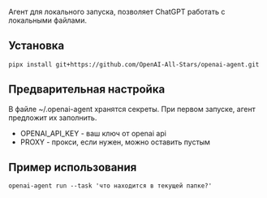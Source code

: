 Агент для локального запуска, позволяет ChatGPT работать с локальными файлами.

## Установка

```
pipx install git+https://github.com/OpenAI-All-Stars/openai-agent.git
```

## Предварительная настройка

В файле ~/.openai-agent хранятся секреты. При первом запуске, агент предложит их заполнить.

* OPENAI_API_KEY - ваш ключ от openai api
* PROXY - прокси, если нужен, можно оставить пустым

## Пример использования

```
openai-agent run --task 'что находится в текущей папке?'
```

